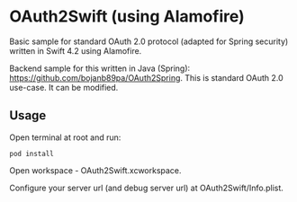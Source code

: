 # OAuth2Swift (using Alamofire)
Basic sample for standard OAuth 2.0 protocol (adapted for Spring security) written in Swift 4.2 using Alamofire.

Backend sample for this written in Java (Spring):
https://github.com/bojanb89pa/OAuth2Spring. This is standard OAuth 2.0 use-case. It can be modified.

## Usage

Open terminal at root and run:

`pod install`

Open workspace - OAuth2Swift.xcworkspace.

Configure your server url (and debug server url) at OAuth2Swift/Info.plist.
